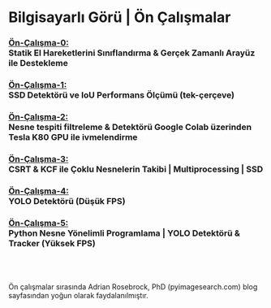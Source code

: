 # Bilgisayarlı Görü | Ön Çalışmalar
### [Ön-Çalışma-0:](https://github.com/001honi/hand-gest-recog) <br>Statik El Hareketlerini Sınıflandırma & Gerçek Zamanlı Arayüz ile Destekleme

### [Ön-Çalışma-1:](work-1) <br>SSD Detektörü ve IoU Performans Ölçümü (tek-çerçeve)

### [Ön-Çalışma-2:](work-2) <br>Nesne tespiti filtreleme & Detektörü Google Colab üzerinden Tesla K80 GPU ile ivmelendirme

### [Ön-Çalışma-3:](work-3) <br>CSRT & KCF ile Çoklu Nesnelerin Takibi | Multiprocessing | SSD

### [Ön-Çalışma-4:](work-4) <br>YOLO Detektörü (Düşük FPS)

### [Ön-Çalışma-5:](work-5) <br>Python Nesne Yönelimli Programlama | YOLO Detektörü & Tracker (Yüksek FPS)   


<br><br><br>
Ön çalışmalar sırasında Adrian Rosebrock, PhD (pyimagesearch.com) blog sayfasından yoğun olarak faydalanılmıştır.
